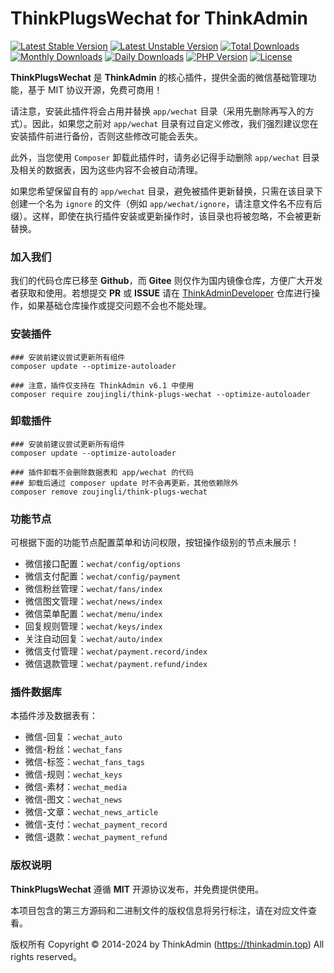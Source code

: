 # ThinkPlugsWechat for ThinkAdmin

[![Latest Stable Version](https://poser.pugx.org/zoujingli/think-plugs-wechat/v/stable)](https://packagist.org/packages/zoujingli/think-plugs-wechat)
[![Latest Unstable Version](https://poser.pugx.org/zoujingli/think-plugs-wechat/v/unstable)](https://packagist.org/packages/zoujingli/think-plugs-wechat)
[![Total Downloads](https://poser.pugx.org/zoujingli/think-plugs-wechat/downloads)](https://packagist.org/packages/zoujingli/think-plugs-wechat)
[![Monthly Downloads](https://poser.pugx.org/zoujingli/think-plugs-wechat/d/monthly)](https://packagist.org/packages/zoujingli/think-plugs-wechat)
[![Daily Downloads](https://poser.pugx.org/zoujingli/think-plugs-wechat/d/daily)](https://packagist.org/packages/zoujingli/think-plugs-wechat)
[![PHP Version](https://thinkadmin.top/static/icon/php-7.1.svg)](https://thinkadmin.top)
[![License](https://thinkadmin.top/static/icon/license-mit.svg)](https://mit-license.org)

**ThinkPlugsWechat** 是 **ThinkAdmin** 的核心插件，提供全面的微信基础管理功能，基于 MIT 协议开源，免费可商用！

请注意，安装此插件将会占用并替换 `app/wechat` 目录（采用先删除再写入的方式）。因此，如果您之前对 `app/wechat` 目录有过自定义修改，我们强烈建议您在安装插件前进行备份，否则这些修改可能会丢失。

此外，当您使用 `Composer` 卸载此插件时，请务必记得手动删除 `app/wechat` 目录及相关的数据表，因为这些内容不会被自动清理。

如果您希望保留自有的 `app/wechat` 目录，避免被插件更新替换，只需在该目录下创建一个名为 `ignore` 的文件（例如 `app/wechat/ignore`，请注意文件名不应有后缀）。这样，即使在执行插件安装或更新操作时，该目录也将被忽略，不会被更新替换。

### 加入我们

我们的代码仓库已移至 **Github**，而 **Gitee** 则仅作为国内镜像仓库，方便广大开发者获取和使用。若想提交 **PR** 或 **ISSUE** 请在 [ThinkAdminDeveloper](https://github.com/zoujingli/ThinkAdminDeveloper) 仓库进行操作，如果基础仓库操作或提交问题不会也不能处理。

### 安装插件

```shell
### 安装前建议尝试更新所有组件
composer update --optimize-autoloader

### 注意，插件仅支持在 ThinkAdmin v6.1 中使用
composer require zoujingli/think-plugs-wechat --optimize-autoloader
```

### 卸载插件

```shell
### 安装前建议尝试更新所有组件
composer update --optimize-autoloader

### 插件卸载不会删除数据表和 app/wechat 的代码
### 卸载后通过 composer update 时不会再更新，其他依赖除外
composer remove zoujingli/think-plugs-wechat
```

### 功能节点

可根据下面的功能节点配置菜单和访问权限，按钮操作级别的节点未展示！

* 微信接口配置：`wechat/config/options`
* 微信支付配置：`wechat/config/payment`
* 微信粉丝管理：`wechat/fans/index`
* 微信图文管理：`wechat/news/index`
* 微信菜单配置：`wechat/menu/index`
* 回复规则管理：`wechat/keys/index`
* 关注自动回复：`wechat/auto/index`
* 微信支付管理：`wechat/payment.record/index`
* 微信退款管理：`wechat/payment.refund/index`

### 插件数据库

本插件涉及数据表有：

* 微信-回复：`wechat_auto`
* 微信-粉丝：`wechat_fans`
* 微信-标签：`wechat_fans_tags`
* 微信-规则：`wechat_keys`
* 微信-素材：`wechat_media`
* 微信-图文：`wechat_news`
* 微信-文章：`wechat_news_article`
* 微信-支付：`wechat_payment_record`
* 微信-退款：`wechat_payment_refund`

### 版权说明

**ThinkPlugsWechat** 遵循 **MIT** 开源协议发布，并免费提供使用。

本项目包含的第三方源码和二进制文件的版权信息将另行标注，请在对应文件查看。

版权所有 Copyright © 2014-2024 by ThinkAdmin (https://thinkadmin.top) All rights reserved。
